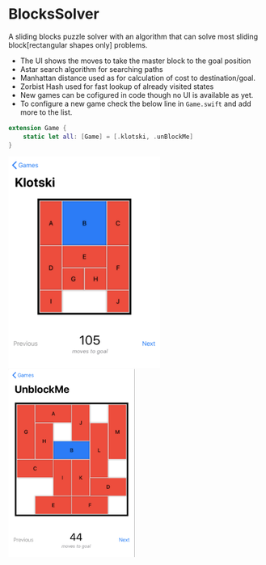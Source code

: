 # BlocksSolver
A sliding blocks puzzle solver with an algorithm that can solve most sliding block[rectangular shapes only] problems. 

- The UI shows the moves to take the master block to the goal position
- Astar search algorithm for searching paths
- Manhattan distance used as for calculation of cost to destination/goal.
- Zorbist Hash used for fast lookup of already visited states
- New games can be cofigured in code though no UI is available as yet.
- To configure a new game check the below line in `Game.swift` and add more to the list.
```swift
extension Game {
    static let all: [Game] = [.klotski, .unBlockMe]
}
```

<div>
<tr>
  <td><img src="https://github.com/anilputtabuddhi/BlocksSolver/blob/master/Screenshots/Klotski.png" width="300"/></td>
  <td><img src="https://github.com/anilputtabuddhi/BlocksSolver/blob/master/Screenshots/UnblockMe.png" width="250"/></td>
</tr>
</div>
